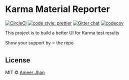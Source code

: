 # Karma Material Reporter

[![CircleCI](https://circleci.com/gh/ameerthehacker/karma-material-reporter.svg?style=svg)](https://circleci.com/gh/ameerthehacker/karma-material-reporter)
[![code style: prettier](https://img.shields.io/badge/code_style-prettier-ff69b4.svg?style=flat-square)](https://github.com/prettier/prettier)
[![Gitter chat](https://badges.gitter.im/gitterHQ/gitter.png)](https://gitter.im/Karma-awesome-reporter/Lobby)
[![codecov](https://codecov.io/gh/ameerthehacker/karma-material-reporter/branch/master/graph/badge.svg)](https://codecov.io/gh/ameerthehacker/karma-material-reporter)

This project is to build a better UI for Karma test results

Show your support by :star: the repo

## License

MIT © [Ameer Jhan](mailto:ameerjhanprof@gmail.com)
